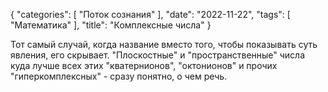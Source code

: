 {
   "categories": [
      "Поток сознания"
   ],
   "date": "2022-11-22",
   "tags": [
      "Математика"
   ],
   "title": "Комплексные числа"
}

Тот самый случай, когда название вместо того, чтобы показывать суть явления, его скрывает. "Плоскостные" и "пространственные" числа куда лучше всех этих "кватернионов", "октонионов" и прочих "гиперкомплексных" - сразу понятно, о чем речь.
